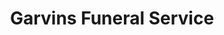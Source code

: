 ---
title: "Garvins Funeral Service"
url: /magherafelt/garvins-funeral-service/
shop: funeral directors
---